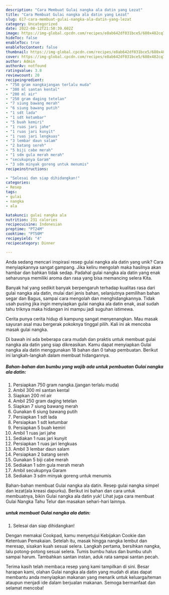 ```yaml
---
description: "Cara Membuat Gulai nangka ala datin yang Lezat"
title: "Cara Membuat Gulai nangka ala datin yang Lezat"
slug: 617-cara-membuat-gulai-nangka-ala-datin-yang-lezat
category: Uncategorized
date: 2022-08-12T21:50:39.602Z
image: https://img-global.cpcdn.com/recipes/e8ab642df031bce5/680x482cq70/gulai-nangka-ala-datin-foto-resep-utama.jpg
hideToc: false
enableToc: true
enableTocContent: false
thumbnail: https://img-global.cpcdn.com/recipes/e8ab642df031bce5/680x482cq70/gulai-nangka-ala-datin-foto-resep-utama.jpg
cover: https://img-global.cpcdn.com/recipes/e8ab642df031bce5/680x482cq70/gulai-nangka-ala-datin-foto-resep-utama.jpg
author: Admin
authorAv: notfound
ratingvalue: 3.8
reviewcount: 20
recipeingredient:
- "750 gram nangkajangan terlalu muda"
- "300 ml santan kental"
- "200 ml air"
- "250 gram daging tetelan"
- "7 siung bawang merah"
- "6 siung bawang putih"
- "1 sdt lada"
- "1 sdt ketumbar"
- "5 buah kemiri"
- "1 ruas jari jahe"
- "1 ruas jari kunyit"
- "1 ruas jari lengkuas"
- "3 lembar daun salam"
- "2 batang sereh"
- "5 biji cabe merah"
- "1 sdm gula merah merah"
- "secukupnya Garam"
- "3 sdm minyak goreng untuk menumis"
recipeinstructions:

- "Selesai dan siap dihidangkan!"
categories:
- Resep
tags:
- gulai
- nangka
- ala

katakunci: gulai nangka ala 
nutrition: 231 calories
recipecuisine: Indonesian
preptime: "PT24M"
cooktime: "PT50M"
recipeyield: "4"
recipecategory: Dinner

---
```





Anda sedang mencari inspirasi resep gulai nangka ala datin yang unik? Cara menyiapkannya sangat gampang. Jika keliru mengolah maka hasilnya akan hambar dan bahkan tidak sedap. Padahal gulai nangka ala datin yang enak seharusnya memiliki aroma dan rasa yang bisa memancing selera Kita.





Banyak hal yang sedikit banyak berpengaruh terhadap kualitas rasa dari gulai nangka ala datin, mulai dari jenis bahan, selanjutnya pemilihan bahan segar dan Bagus, sampai cara mengolah dan menghidangkannya. Tidak usah pusing jika ingin menyiapkan gulai nangka ala datin enak,      asal sudah tahu triknya maka hidangan ini mampu jadi suguhan istimewa.














Cerita punya cerita hidup di kampung sangat menyenangkan. Mau masak sayuran asal mau bergerak pokoknya tinggal pilih. Kali ini ak mencoba masak gulai nangka.






Di bawah ini ada beberapa cara mudah dan praktis untuk membuat gulai nangka ala datin yang siap dikreasikan. Kamu dapat menyiapkan Gulai nangka ala datin menggunakan 18 bahan dan 0 tahap pembuatan. Berikut ini langkah-langkah dalam membuat hidangannya.

<!--inarticleads1-->

##### Bahan-bahan dan bumbu yang wajib ada untuk pembuatan Gulai nangka ala datin:

1. Persiapkan 750 gram nangka.(jangan terlalu muda)
1. Ambil 300 ml santan kental
1. Siapkan 200 ml air
1. Ambil 250 gram daging tetelan
1. Siapkan 7 siung bawang merah
1. Gunakan 6 siung bawang putih
1. Persiapkan 1 sdt lada
1. Persiapkan 1 sdt ketumbar
1. Persiapkan 5 buah kemiri
1. Ambil 1 ruas jari jahe
1. Sediakan 1 ruas jari kunyit
1. Persiapkan 1 ruas jari lengkuas
1. Ambil 3 lembar daun salam
1. Persiapkan 2 batang sereh
1. Gunakan 5 biji cabe merah
1. Sediakan 1 sdm gula merah merah
1. Ambil secukupnya Garam
1. Sediakan 3 sdm minyak goreng untuk menumis


Bahan-bahan membuat Gulai nangka ala datin. Resep gulai nangka simpel dan lezat(ala kreasi dapurku). Berikut ini bahan dan cara untuk membuatnya, bikin Gulai nangka ala datin yuk! Lihat juga cara membuat Gulai Nangka Tahu Telur dan masakan sehari-hari lainnya. 

<!--inarticleads2-->

#####  untuk membuat Gulai nangka ala datin:


1. Selesai dan siap dihidangkan!

Dengan memakai Cookpad, kamu menyetujui Kebijakan Cookie dan Ketentuan Pemakaian. Setelah itu, masak hingga nangka lembut dan meresap, sisakan kuah sesuai selera. Langkah pertama, bersihkan nangka, lalu potong-potong sesuai selera. Tumis bumbu halus dan bumbu utuh sampai harum. Tambahkan santan instan, aduk rata sampai santan pecah. 

Terima kasih telah membaca resep yang kami tampilkan di sini. Besar harapan kami, olahan Gulai nangka ala datin yang mudah di atas dapat membantu anda menyiapkan makanan yang menarik untuk keluarga/teman ataupun menjadi ide dalam berjualan makanan. Semoga bermanfaat dan selamat mencoba!
